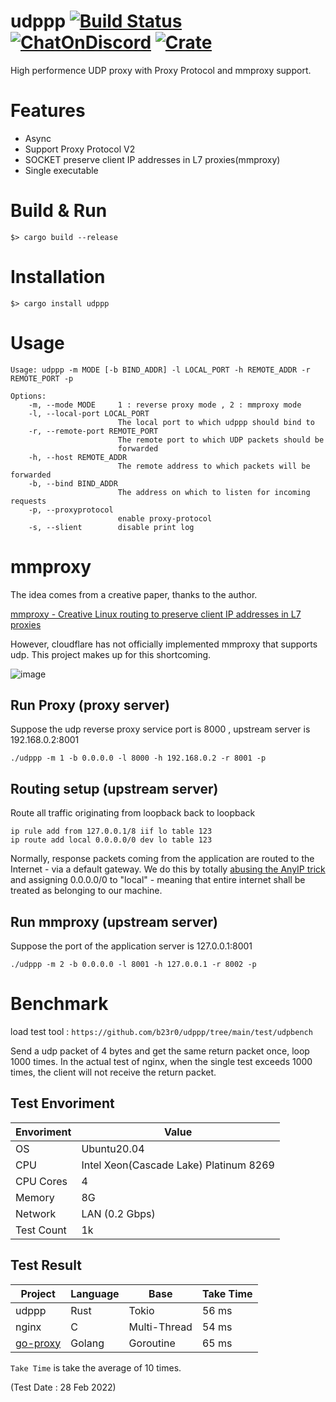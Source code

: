 # udppp [![Build Status](https://img.shields.io/github/workflow/status/b23r0/udppp/Rust)](https://github.com/b23r0/udppp/actions/workflows/rust.yml) [![ChatOnDiscord](https://img.shields.io/badge/chat-on%20discord-blue)](https://discord.gg/ZKtYMvDFN4) [![Crate](https://img.shields.io/crates/v/udppp)](https://crates.io/crates/udppp)
High performence UDP proxy with Proxy Protocol and mmproxy support.

# Features

* Async
* Support Proxy Protocol V2
* SOCKET preserve client IP addresses in L7 proxies(mmproxy)
* Single executable

# Build & Run

`$> cargo build --release`

# Installation

`$> cargo install udppp`

# Usage

```
Usage: udppp -m MODE [-b BIND_ADDR] -l LOCAL_PORT -h REMOTE_ADDR -r REMOTE_PORT -p

Options:
    -m, --mode MODE     1 : reverse proxy mode , 2 : mmproxy mode
    -l, --local-port LOCAL_PORT
                        The local port to which udppp should bind to
    -r, --remote-port REMOTE_PORT
                        The remote port to which UDP packets should be
                        forwarded
    -h, --host REMOTE_ADDR
                        The remote address to which packets will be forwarded
    -b, --bind BIND_ADDR
                        The address on which to listen for incoming requests
    -p, --proxyprotocol
                        enable proxy-protocol
    -s, --slient        disable print log

```

# mmproxy

The idea comes from a creative paper, thanks to the author. 

[mmproxy - Creative Linux routing to preserve client IP addresses in L7 proxies](https://blog.cloudflare.com/mmproxy-creative-way-of-preserving-client-ips-in-spectrum/)

However, cloudflare has not officially implemented mmproxy that supports udp. This project makes up for this shortcoming.

![image]( https://github.com/b23r0/udppp/blob/main/example/mmproxy.jpg)

## Run Proxy (proxy server)

Suppose the udp reverse proxy service port is 8000 , upstream server is 192.168.0.2:8001

```
./udppp -m 1 -b 0.0.0.0 -l 8000 -h 192.168.0.2 -r 8001 -p
```

## Routing setup (upstream server) 

Route all traffic originating from loopback back to loopback

```
ip rule add from 127.0.0.1/8 iif lo table 123
ip route add local 0.0.0.0/0 dev lo table 123
```

Normally, response packets coming from the application are routed to the Internet - via a default gateway. We do this by totally [abusing the AnyIP trick](https://blog.cloudflare.com/how-we-built-spectrum/) and assigning 0.0.0.0/0 to "local" - meaning that entire internet shall be treated as belonging to our machine. 

## Run mmproxy (upstream server)

Suppose the port of the application server is 127.0.0.1:8001

```
./udppp -m 2 -b 0.0.0.0 -l 8001 -h 127.0.0.1 -r 8002 -p
```
# Benchmark

load test tool : `https://github.com/b23r0/udppp/tree/main/test/udpbench`

Send a udp packet of 4 bytes and get the same return packet once, loop 1000 times. In the actual test of nginx, when the single test exceeds 1000 times, the client will not receive the return packet.

## Test Envoriment

| Envoriment    | Value           |
|-------------- |-----------      |
| OS      | Ubuntu20.04       |
| CPU           | Intel Xeon(Cascade Lake) Platinum 8269        |
| CPU Cores       | 4             |
| Memory       | 8G             |
| Network       | LAN (0.2 Gbps)             |
| Test Count    | 1k              |

## Test Result

| Project        | Language | Base        | Take Time |
|----------------|----------|-------------|-----------|
| udppp          | Rust     | Tokio   | 56 ms    |
| nginx | C     | Multi-Thread   | 54 ms    |
| [go-proxy](https://github.com/snail007/goproxy)         | Golang     | Goroutine       | 65 ms    |

`Take Time` is take the average of 10 times.

(Test Date : 28 Feb 2022)